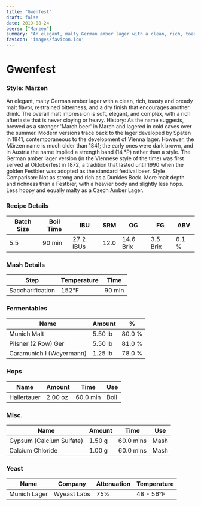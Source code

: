 ```yaml
---
title: "Gwenfest"
draft: false
date: 2019-08-24
beers: ["Marzen"]
summary: "An elegant, malty German amber lager with a clean, rich, toasty and bready malt flavor, restrained bitterness, and a dry finish that encourages another drink. The overall malt impression is soft, elegant, and complex, with a rich aftertaste that is never cloying or heavy.  History: As the name suggests, brewed as a stronger �March beer� in March and lagered in cold caves over the summer. Modern versions trace back to the lager developed by Spaten in 1841, contemporaneous to the development of Vienna lager. However, the M&#228;rzen name is much older than 1841; the early ones were dark brown, and in Austria the name implied a strength band (14 �P) rather than a style. The German amber lager version (in the Viennese style of the time) was first served at Oktoberfest in 1872, a tradition that lasted until 1990 when the golden Festbier was adopted as the standard festival beer. Style Comparison: Not as strong and rich as a Dunkles Bock. More malt depth and richness than a Festbier, with a heavier body and slightly less hops. Less hoppy and equally malty as a Czech Amber Lager."
favicon: 'images/favicon.ico'
---
```


# Gwenfest
### Style: M&#228;rzen
An elegant, malty German amber lager with a clean, rich, toasty and bready malt flavor, restrained bitterness, and a dry finish that encourages another drink. The overall malt impression is soft, elegant, and complex, with a rich aftertaste that is never cloying or heavy.  History: As the name suggests, brewed as a stronger 'March beer' in March and lagered in cold caves over the summer. Modern versions trace back to the lager developed by Spaten in 1841, contemporaneous to the development of Vienna lager. However, the M&#228;rzen name is much older than 1841; the early ones were dark brown, and in Austria the name implied a strength band (14 &deg;P) rather than a style. The German amber lager version (in the Viennese style of the time) was first served at Oktoberfest in 1872, a tradition that lasted until 1990 when the golden Festbier was adopted as the standard festival beer. Style Comparison: Not as strong and rich as a Dunkles Bock. More malt depth and richness than a Festbier, with a heavier body and slightly less hops. Less hoppy and equally malty as a Czech Amber Lager.
### Recipe Details
|**Batch Size**|**Boil Time**|**IBU**|**SRM**|**OG**|**FG**|**ABV**|
|--|--|--|--|--|--|--|
|5.5|90 min|27.2 IBUs|12.0|14.6 Brix|3.5 Brix|6.1 %|

### Mash Details
|**Step**|**Temperature**|**Time**|
|--|--|--|
|Saccharification|152&deg;F|90 min|

### Fermentables
|**Name**|**Amount**|**%**|
|--|--|--|
|Munich Malt|5.50 lb|80.0 %|
|Pilsner (2 Row) Ger|5.50 lb|81.0 %|
|Caramunich I (Weyermann)|1.25 lb|78.0 %|

### Hops
|**Name**|**Amount**|**Time**|**Use**|
|--|--|--|--|
|Hallertauer|2.00 oz|60.0 min|Boil|

### Misc.
|**Name**|**Amount**|**Time**|**Use**|
|--|--|--|--|
|Gypsum (Calcium Sulfate)|1.50 g|60.0 mins|Mash|
|Calcium Chloride|1.00 g|60.0 mins|Mash|

### Yeast
|**Name**|**Company**|**Attenuation**|**Temperature**|
|--|--|--|--|
|Munich Lager|Wyeast Labs|75%|48 - 56&deg;F|
